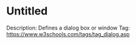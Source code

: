# Untitled

Description: Defines a dialog box or window
Tag: https://www.w3schools.com/tags/tag_dialog.asp